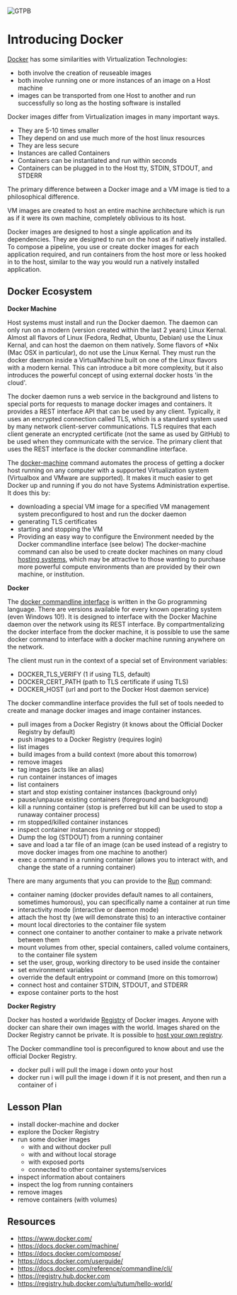 ![GTPB](http://gtpb.igc.gulbenkian.pt/bicourses/images/GTPB2015logo.png "GTPB")

Introducing Docker
==================

[Docker](www.docker.com) has some similarities with Virtualization Technologies:

- both involve the creation of reuseable images
- both involve running one or more instances of an image on a Host machine
- images can be transported from one Host to another and run successfully
so long as the hosting software is installed

Docker images differ from Virtualization images in many important ways.

- They are 5-10 times smaller
- They depend on and use much more of the host linux resources
- They are less secure
- Instances are called Containers
- Containers can be instantiated and run within seconds
- Containers can be plugged in to the Host tty, STDIN, STDOUT, and STDERR

The primary difference between a Docker image and a VM image is tied to
a philosophical difference.  

VM images are created to host an entire machine architecture which is run as if it were its own machine, completely oblivious to its host.  

Docker images are designed to host a single application and its dependencies.  They are designed to run on the host as if natively installed.  To compose a pipeline, you use or create docker images for each application required, and run containers from the host more or less hooked in to the host, similar to the way you would run a natively installed application.

Docker Ecosystem
----------------

**Docker Machine**

Host systems must install and run the Docker daemon.  The daemon can only run on a modern (version created within the last 2 years) Linux Kernal.  Almost all flavors of Linux (Fedora, Redhat, Ubuntu, Debian) use the Linux Kernal, and can host the daemon on them natively.  Some flavors of \*Nix (Mac OSX in particular), do not use the Linux Kernal. They must run the docker daemon inside a VirtualMachine built on one of the Linux flavors with a modern kernal.  This can introduce a bit more complexity, but it also introduces the powerful concept of using external docker hosts 'in the cloud'.

The docker daemon runs a web service in the background and listens to special ports for requests to manage docker images and containers. It provides a REST interface API that can be used by any client.  Typically, it uses an encrypted connection called TLS, which is a standard system used by many network client-server communications. TLS requires that each client generate an encrypted certificate (not the same as used by GitHub) to be used when they communicate with the service. The primary client that uses the REST interface is the docker commandline interface.

The [docker-machine](https://docs.docker.com/machine) command automates the process of getting a docker host running on any computer with a supported Virtualization system (Virtualbox and VMware are supported). It makes it much easier to get Docker up and running if you do not have Systems Administration expertise.  It does this by:
  - downloading a special VM image for a specified VM management system preconfigured to host and run the docker daemon
  - generating TLS certificates
  - starting and stopping the VM
  - Providing an easy way to configure the Environment needed by the Docker commandline interface (see below)
The docker-machine command can also be used to create docker machines on many cloud [hosting systems](https://docs.docker.com/machine/#using-docker-machine-with-a-cloud-provider), which may be attractive to those wanting to purchase more powerful compute environments than are provided by their own machine, or institution.

**Docker**

The [docker commandline interface](https://docs.docker.com/reference/commandline/cli/) is written in the Go programming language.  There are versions available for every known operating system (even Windows 10!).  It is designed to interface with the Docker Machine daemon over the network using its REST interface.  By compartmentalizing the docker interface from the docker machine, it is possible to use the same docker command to interface with a docker machine running anywhere on the network.

The client must run in the context of a special set of Environment variables:
* DOCKER_TLS_VERIFY (1 if using TLS, default)
* DOCKER_CERT_PATH (path to TLS certificate if using TLS)
* DOCKER_HOST (url and port to the Docker Host daemon service)

The docker commandline interface provides the full set of tools needed to create and manage docker images and image container instances.

* pull images from a Docker Registry (it knows about the Official Docker Registry by default)
* push images to a Docker Registry (requires login)
* list images
* build images from a build context (more about this tomorrow)
* remove images
* tag images (acts like an alias)
* run container instances of images
* list containers
* start and stop existing container instances (background only)
* pause/unpause existing containers (foreground and background)
* kill a running container (stop is preferred but kill can be used to stop a runaway container process)
* rm stopped/killed container instances
* inspect container instances (running or stopped)
* Dump the log (STDOUT) from a running container
* save and load a tar file of an image (can be used instead of a registry to move docker images from one machine to another)
* exec a command in a running container (allows you to interact with, and change the state of a running container)

There are many arguments that you can provide to the [Run](https://docs.docker.com/reference/run/) command:
* container naming (docker provides default names to all containers, sometimes humorous), you can specifically name a container at run time
* interactivity mode (interactive or daemon mode)
* attach the host tty (we will demonstrate this) to an interactive container
* mount local directories to the container file system
* connect one container to another container to make a private network between them
* mount volumes from other, special containers, called volume containers, to the container file system
* set the user, group, working directory to be used inside the container
* set environment variables
* override the default entrypoint or command (more on this tomorrow)
* connect host and container STDIN, STDOUT, and STDERR
* expose container ports to the host

**Docker Registry**

Docker has hosted a worldwide [Registry](https://registry.hub.docker.com/) of Docker images.  Anyone with docker can share their own images with the world.  Images shared on the Docker Registry cannot be private.  It is possible to [host your own registry](http://docs.docker.com/registry/deploying/).

The Docker commandline tool is preconfigured to know about and use the official
Docker Registry.

- docker pull i will pull the image i down onto your host
- docker run i will pull the image i down if it is not present, and then run a container of i

Lesson Plan
-----------

- install docker-machine and docker
- explore the Docker Registry
- run some docker images
  - with and without docker pull
  - with and without local storage
  - with exposed ports
  - connected to other container systems/services
- inspect information about containers
- inspect the log from running containers
- remove images
- remove containers (with volumes)

Resources
---------
- https://www.docker.com/
- https://docs.docker.com/machine/
- https://docs.docker.com/compose/
- https://docs.docker.com/userguide/
- https://docs.docker.com/reference/commandline/cli/
- https://registry.hub.docker.com
- https://registry.hub.docker.com/u/tutum/hello-world/
